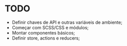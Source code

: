 TODO
====

- Definir chaves de API e outras variáveis de ambiente;
- Começar com SCSS/CSS e módulos;
- Montar componentes básicos;
- Definir store, actions e reducers;
